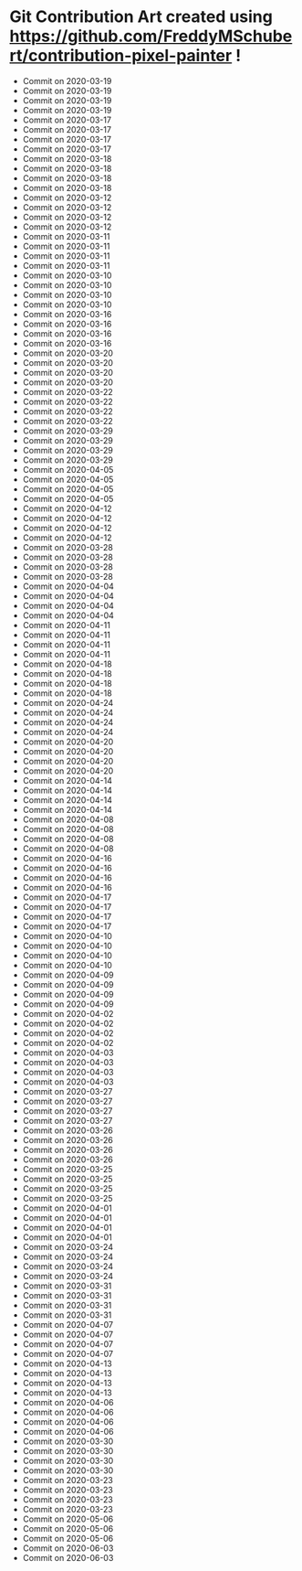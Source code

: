 # Git Contribution Art created using https://github.com/FreddyMSchubert/contribution-pixel-painter !
- Commit on 2020-03-19
- Commit on 2020-03-19
- Commit on 2020-03-19
- Commit on 2020-03-19
- Commit on 2020-03-17
- Commit on 2020-03-17
- Commit on 2020-03-17
- Commit on 2020-03-17
- Commit on 2020-03-18
- Commit on 2020-03-18
- Commit on 2020-03-18
- Commit on 2020-03-18
- Commit on 2020-03-12
- Commit on 2020-03-12
- Commit on 2020-03-12
- Commit on 2020-03-12
- Commit on 2020-03-11
- Commit on 2020-03-11
- Commit on 2020-03-11
- Commit on 2020-03-11
- Commit on 2020-03-10
- Commit on 2020-03-10
- Commit on 2020-03-10
- Commit on 2020-03-10
- Commit on 2020-03-16
- Commit on 2020-03-16
- Commit on 2020-03-16
- Commit on 2020-03-16
- Commit on 2020-03-20
- Commit on 2020-03-20
- Commit on 2020-03-20
- Commit on 2020-03-20
- Commit on 2020-03-22
- Commit on 2020-03-22
- Commit on 2020-03-22
- Commit on 2020-03-22
- Commit on 2020-03-29
- Commit on 2020-03-29
- Commit on 2020-03-29
- Commit on 2020-03-29
- Commit on 2020-04-05
- Commit on 2020-04-05
- Commit on 2020-04-05
- Commit on 2020-04-05
- Commit on 2020-04-12
- Commit on 2020-04-12
- Commit on 2020-04-12
- Commit on 2020-04-12
- Commit on 2020-03-28
- Commit on 2020-03-28
- Commit on 2020-03-28
- Commit on 2020-03-28
- Commit on 2020-04-04
- Commit on 2020-04-04
- Commit on 2020-04-04
- Commit on 2020-04-04
- Commit on 2020-04-11
- Commit on 2020-04-11
- Commit on 2020-04-11
- Commit on 2020-04-11
- Commit on 2020-04-18
- Commit on 2020-04-18
- Commit on 2020-04-18
- Commit on 2020-04-18
- Commit on 2020-04-24
- Commit on 2020-04-24
- Commit on 2020-04-24
- Commit on 2020-04-24
- Commit on 2020-04-20
- Commit on 2020-04-20
- Commit on 2020-04-20
- Commit on 2020-04-20
- Commit on 2020-04-14
- Commit on 2020-04-14
- Commit on 2020-04-14
- Commit on 2020-04-14
- Commit on 2020-04-08
- Commit on 2020-04-08
- Commit on 2020-04-08
- Commit on 2020-04-08
- Commit on 2020-04-16
- Commit on 2020-04-16
- Commit on 2020-04-16
- Commit on 2020-04-16
- Commit on 2020-04-17
- Commit on 2020-04-17
- Commit on 2020-04-17
- Commit on 2020-04-17
- Commit on 2020-04-10
- Commit on 2020-04-10
- Commit on 2020-04-10
- Commit on 2020-04-10
- Commit on 2020-04-09
- Commit on 2020-04-09
- Commit on 2020-04-09
- Commit on 2020-04-09
- Commit on 2020-04-02
- Commit on 2020-04-02
- Commit on 2020-04-02
- Commit on 2020-04-02
- Commit on 2020-04-03
- Commit on 2020-04-03
- Commit on 2020-04-03
- Commit on 2020-04-03
- Commit on 2020-03-27
- Commit on 2020-03-27
- Commit on 2020-03-27
- Commit on 2020-03-27
- Commit on 2020-03-26
- Commit on 2020-03-26
- Commit on 2020-03-26
- Commit on 2020-03-26
- Commit on 2020-03-25
- Commit on 2020-03-25
- Commit on 2020-03-25
- Commit on 2020-03-25
- Commit on 2020-04-01
- Commit on 2020-04-01
- Commit on 2020-04-01
- Commit on 2020-04-01
- Commit on 2020-03-24
- Commit on 2020-03-24
- Commit on 2020-03-24
- Commit on 2020-03-24
- Commit on 2020-03-31
- Commit on 2020-03-31
- Commit on 2020-03-31
- Commit on 2020-03-31
- Commit on 2020-04-07
- Commit on 2020-04-07
- Commit on 2020-04-07
- Commit on 2020-04-07
- Commit on 2020-04-13
- Commit on 2020-04-13
- Commit on 2020-04-13
- Commit on 2020-04-13
- Commit on 2020-04-06
- Commit on 2020-04-06
- Commit on 2020-04-06
- Commit on 2020-04-06
- Commit on 2020-03-30
- Commit on 2020-03-30
- Commit on 2020-03-30
- Commit on 2020-03-30
- Commit on 2020-03-23
- Commit on 2020-03-23
- Commit on 2020-03-23
- Commit on 2020-03-23
- Commit on 2020-05-06
- Commit on 2020-05-06
- Commit on 2020-05-06
- Commit on 2020-06-03
- Commit on 2020-06-03
